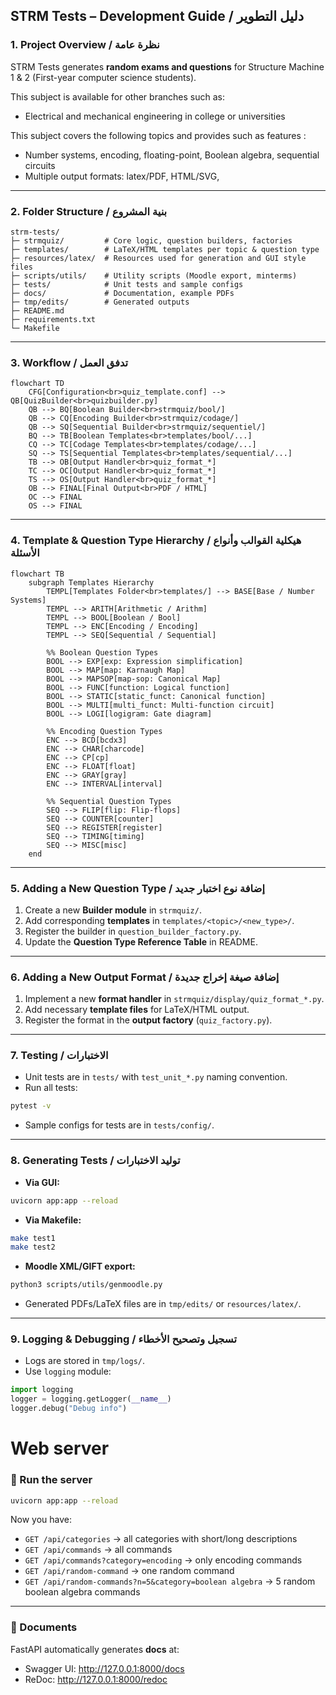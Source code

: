 ## STRM Tests – Development Guide / دليل التطوير

### 1. Project Overview / نظرة عامة

STRM Tests generates **random exams and questions** for Structure Machine 1 & 2 (First-year  computer science  students).

This subject is available for other branches such as:

* Electrical and mechanical engineering in college or universities

This subject covers the following topics and provides such as features :

* Number systems, encoding, floating-point, Boolean algebra, sequential circuits
* Multiple output formats: latex/PDF, HTML/SVG,

---

### 2. Folder Structure / بنية المشروع

```
strm-tests/
├─ strmquiz/         # Core logic, question builders, factories
├─ templates/        # LaTeX/HTML templates per topic & question type
├─ resources/latex/  # Resources used for generation and GUI style files
├─ scripts/utils/    # Utility scripts (Moodle export, minterms)
├─ tests/            # Unit tests and sample configs
├─ docs/             # Documentation, example PDFs
├─ tmp/edits/        # Generated outputs
├─ README.md
├─ requirements.txt
└─ Makefile
```

---

### 3. Workflow / تدفق العمل

```mermaid
flowchart TD
    CFG[Configuration<br>quiz_template.conf] --> QB[QuizBuilder<br>quizbuilder.py]
    QB --> BQ[Boolean Builder<br>strmquiz/bool/]
    QB --> CQ[Encoding Builder<br>strmquiz/codage/]
    QB --> SQ[Sequential Builder<br>strmquiz/sequentiel/]
    BQ --> TB[Boolean Templates<br>templates/bool/...]
    CQ --> TC[Codage Templates<br>templates/codage/...]
    SQ --> TS[Sequential Templates<br>templates/sequential/...]
    TB --> OB[Output Handler<br>quiz_format_*]
    TC --> OC[Output Handler<br>quiz_format_*]
    TS --> OS[Output Handler<br>quiz_format_*]
    OB --> FINAL[Final Output<br>PDF / HTML]
    OC --> FINAL
    OS --> FINAL
```

---

### 4. Template & Question Type Hierarchy / هيكلية القوالب وأنواع الأسئلة

```mermaid
flowchart TB
    subgraph Templates Hierarchy
        TEMPL[Templates Folder<br>templates/] --> BASE[Base / Number Systems]
        TEMPL --> ARITH[Arithmetic / Arithm]
        TEMPL --> BOOL[Boolean / Bool]
        TEMPL --> ENC[Encoding / Encoding]
        TEMPL --> SEQ[Sequential / Sequential]

        %% Boolean Question Types
        BOOL --> EXP[exp: Expression simplification]
        BOOL --> MAP[map: Karnaugh Map]
        BOOL --> MAPSOP[map-sop: Canonical Map]
        BOOL --> FUNC[function: Logical function]
        BOOL --> STATIC[static_funct: Canonical function]
        BOOL --> MULTI[multi_funct: Multi-function circuit]
        BOOL --> LOGI[logigram: Gate diagram]

        %% Encoding Question Types
        ENC --> BCD[bcdx3]
        ENC --> CHAR[charcode]
        ENC --> CP[cp]
        ENC --> FLOAT[float]
        ENC --> GRAY[gray]
        ENC --> INTERVAL[interval]

        %% Sequential Question Types
        SEQ --> FLIP[flip: Flip-flops]
        SEQ --> COUNTER[counter]
        SEQ --> REGISTER[register]
        SEQ --> TIMING[timing]
        SEQ --> MISC[misc]
    end
```

---

### 5. Adding a New Question Type / إضافة نوع اختبار جديد

1. Create a new **Builder module** in `strmquiz/`.
2. Add corresponding **templates** in `templates/<topic>/<new_type>/`.
3. Register the builder in `question_builder_factory.py`.
4. Update the **Question Type Reference Table** in README.

---

### 6. Adding a New Output Format / إضافة صيغة إخراج جديدة

1. Implement a new **format handler** in `strmquiz/display/quiz_format_*.py`.
2. Add necessary **template files** for LaTeX/HTML output.
3. Register the format in the **output factory** (`quiz_factory.py`).

---

### 7. Testing / الاختبارات

* Unit tests are in `tests/` with `test_unit_*.py` naming convention.
* Run all tests:

```bash
pytest -v
```

* Sample configs for tests are in `tests/config/`.

---

### 8. Generating Tests / توليد الاختبارات

* **Via GUI:**

```bash
uvicorn app:app --reload
```

* **Via Makefile:**

```bash
make test1
make test2
```

* **Moodle XML/GIFT export:**

```bash
python3 scripts/utils/genmoodle.py
```

* Generated PDFs/LaTeX files are in `tmp/edits/` or `resources/latex/`.

---

### 9. Logging & Debugging / تسجيل وتصحيح الأخطاء

* Logs are stored in `tmp/logs/`.
* Use `logging` module:

```python
import logging
logger = logging.getLogger(__name__)
logger.debug("Debug info")
```

# Web server

### 🚀 Run the server

```bash
uvicorn app:app --reload
```

Now you have:

- `GET /api/categories` → all categories with short/long descriptions
- `GET /api/commands` → all commands
- `GET /api/commands?category=encoding` → only encoding commands
- `GET /api/random-command` → one random command
- `GET /api/random-commands?n=5&category=boolean algebra` → 5 random boolean algebra commands

------

### 📖 Documents

FastAPI automatically generates **docs** at:

- Swagger UI: http://127.0.0.1:8000/docs
- ReDoc: http://127.0.0.1:8000/redoc


